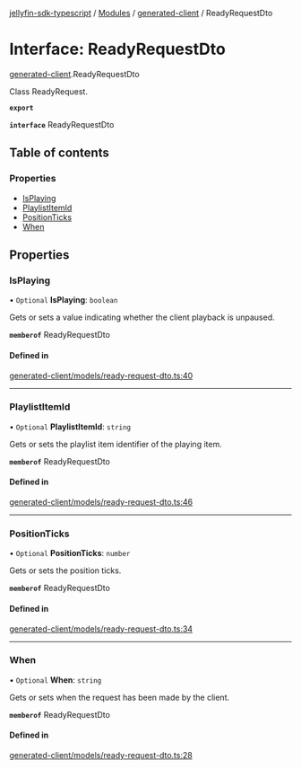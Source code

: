 [jellyfin-sdk-typescript](../README.md) / [Modules](../modules.md) / [generated-client](../modules/generated_client.md) / ReadyRequestDto

# Interface: ReadyRequestDto

[generated-client](../modules/generated_client.md).ReadyRequestDto

Class ReadyRequest.

**`export`**

**`interface`** ReadyRequestDto

## Table of contents

### Properties

- [IsPlaying](generated_client.ReadyRequestDto.md#isplaying)
- [PlaylistItemId](generated_client.ReadyRequestDto.md#playlistitemid)
- [PositionTicks](generated_client.ReadyRequestDto.md#positionticks)
- [When](generated_client.ReadyRequestDto.md#when)

## Properties

### IsPlaying

• `Optional` **IsPlaying**: `boolean`

Gets or sets a value indicating whether the client playback is unpaused.

**`memberof`** ReadyRequestDto

#### Defined in

[generated-client/models/ready-request-dto.ts:40](https://github.com/thornbill/jellyfin-sdk-typescript/blob/c0c5b18/src/generated-client/models/ready-request-dto.ts#L40)

___

### PlaylistItemId

• `Optional` **PlaylistItemId**: `string`

Gets or sets the playlist item identifier of the playing item.

**`memberof`** ReadyRequestDto

#### Defined in

[generated-client/models/ready-request-dto.ts:46](https://github.com/thornbill/jellyfin-sdk-typescript/blob/c0c5b18/src/generated-client/models/ready-request-dto.ts#L46)

___

### PositionTicks

• `Optional` **PositionTicks**: `number`

Gets or sets the position ticks.

**`memberof`** ReadyRequestDto

#### Defined in

[generated-client/models/ready-request-dto.ts:34](https://github.com/thornbill/jellyfin-sdk-typescript/blob/c0c5b18/src/generated-client/models/ready-request-dto.ts#L34)

___

### When

• `Optional` **When**: `string`

Gets or sets when the request has been made by the client.

**`memberof`** ReadyRequestDto

#### Defined in

[generated-client/models/ready-request-dto.ts:28](https://github.com/thornbill/jellyfin-sdk-typescript/blob/c0c5b18/src/generated-client/models/ready-request-dto.ts#L28)
